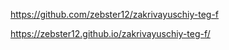 https://github.com/zebster12/zakrivayuschiy-teg-f


https://zebster12.github.io/zakrivayuschiy-teg-f/